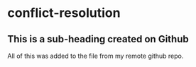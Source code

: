 # conflict-resolution

## This is a sub-heading created on Github

All of this was added to the file from my remote github repo.
